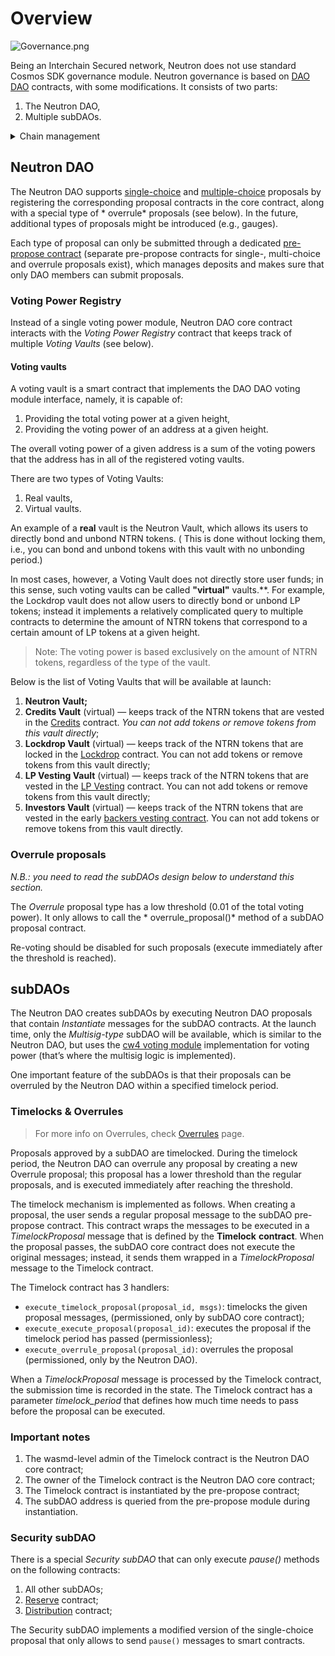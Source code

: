 # Overview

![Governance.png](/img/governance.png)

Being an Interchain Secured network, Neutron does not use standard Cosmos SDK governance module. Neutron governance
is based on [DAO DAO](https://github.com/DA0-DA0/dao-contracts) contracts, with some modifications. It consists of two
parts:

1. The Neutron DAO,
2. Multiple subDAOs.

<details>
  <summary>Chain management</summary>

For privileged actions (e.g., changing network parameters and making software update proposals) Neutron uses
the [admin-module](https://github.com/Ethernal-Tech/admin-module) fork managed by the Informal team. This module allows
to specify a list of admin addresses that are able to submit proposals that are automatically executed.

The only address that is added to the admin module is the address of the **Chain manager** contract, which implements
the **chain management model** with two types of permission strategies:

1. **ALLOW_ALL**: gives a given address full access to the admin module, allowing to submit all possible types of
   privileged messages;
2. **ALLOW_ONLY**: allows a given address to submit privileged messages of a specific type, with further restrictions if
   applicable (see below).

For the **ALLOW_ONLY** model, the following types of privileged messages are supported:

| Message type                  | Proposal semantics                                                                                                                                                               | Restrictions                                                                                                                                                    |
|-------------------------------|----------------------------------------------------------------------------------------------------------------------------------------------------------------------------------|-----------------------------------------------------------------------------------------------------------------------------------------------------------------|
| `params.ParamChangeProposal`  | Legacy proposal type for changing parameters of modules that did not abandon the deprecated params module, e.g., the globalfee module.                                           | Subspace: allows to define the modules in which you can change the params. Key: allows to define what specific parameters can be changed within a given module. |
| `module_name.MsgUpdateParams` | New-style parameter changes are executed by sending an MsgUpdateParams message to a specific module. Only the authorised address can execute them (e.g., the governance module). | Specific fields (== parameters) of the MsgUpdateParams message.                                                                                                 |
| `cron.AddSchedule`            | Adds a new execution schedule to the CRON module.                                                                                                                                | —                                                                                                                                                               |
| `cron.RemoveSchedule`         | Removes an execution schedule from the CRON module.                                                                                                                              | —                                                                                                                                                               |

The following assignment of permission strategies is implemented:

| Entity                       | Strategy                                           |
|------------------------------|----------------------------------------------------|
| Neutron DAO core contract    | **ALLOW_ALL**                                      |
| Gas SubDAO timelock contract | **ALLOW_ONLY** [`globalfee.MinimumGasPricesParam`] |

To enforce the chain management model, the Neutron DAO's pre-propose contract wraps all submitted proposal messages in
the chain manager’s `ExecuteMessages` message. Same is true for all privileged SubDAOs.


</details>


## Neutron DAO

The Neutron DAO
supports [single-choice](https://github.com/DA0-DA0/dao-contracts/tree/main/contracts/proposal/dao-proposal-single)
and [multiple-choice](https://github.com/DA0-DA0/dao-contracts/tree/main/contracts/proposal/dao-proposal-multiple)
proposals by registering the corresponding proposal contracts in the core contract, along with a special type of *
overrule* proposals (see below). In the future, additional types of proposals might be introduced (e.g., gauges).

Each type of proposal can only be submitted through a
dedicated [pre-propose contract](https://github.com/DA0-DA0/dao-contracts/tree/main/contracts/pre-propose) (separate
pre-propose contracts for single-, multi-choice and overrule proposals exist), which manages deposits and makes sure
that only DAO members can submit proposals.

### Voting Power Registry

Instead of a single voting power module, Neutron DAO core contract interacts with the *Voting Power Registry* contract
that keeps track of multiple *Voting Vaults* (see below).

#### Voting vaults

A voting vault is a smart contract that implements the DAO DAO voting module interface, namely, it is capable of:

1. Providing the total voting power at a given height,
2. Providing the voting power of an address at a given height.

The overall voting power of a given address is a sum of the voting powers that the address has in all of the registered
voting vaults.

There are two types of Voting Vaults:

1. Real vaults,
2. Virtual vaults.

An example of a **real** vault is the Neutron Vault, which allows its users to directly bond and unbond NTRN tokens. (
This is
done without locking them, i.e., you can bond and unbond tokens with this vault with no unbonding period.)

In most cases, however, a Voting Vault does not directly store user funds; in this sense, such voting vaults can be
called **"virtual"** vaults.**. For example, the Lockdrop vault does not allow users to directly bond or unbond LP
tokens; instead it implements a relatively complicated query to multiple contracts to determine the amount of NTRN
tokens that correspond to a certain amount of LP tokens at a given height.

> Note: The voting power is based exclusively on the amount of NTRN tokens, regardless of the type of the vault.

Below is the list of Voting Vaults that will be available at launch:

1. **Neutron Vault;**
2. **Credits Vault** (virtual) — keeps track of the NTRN tokens that are vested in
   the [Credits](neutron/token-generation-event/credits/overview.md) contract. _You can not add
   tokens or remove tokens from this vault directly_;
3. **Lockdrop Vault** (virtual) — keeps track of the NTRN tokens that are locked in
   the [Lockdrop](neutron/token-generation-event/lockdrop/overview.md) contract. You can not add
   tokens or remove tokens from this vault directly;
4. **LP Vesting Vault** (virtual) — keeps track of the NTRN tokens that are vested in
   the [LP Vesting](neutron/token-generation-event/vesting-lp/overview.md) contract. You can not
   add tokens or remove tokens from this vault directly;
5. **Investors Vault** (virtual) — keeps track of the NTRN tokens that are vested in the
   early [backers vesting contract](neutron/token-generation-event/investors-vesting/overview.md). You
   can not add tokens or remove tokens from this vault directly.

### Overrule proposals

*N.B.: you need to read the subDAOs design below to understand this section.*

The *Overrule* proposal type has a low threshold (0.01 of the total voting power). It only allows to call the *
overrule_proposal()* method of a subDAO proposal contract.

Re-voting should be disabled for such proposals (execute immediately after the threshold is reached).

## subDAOs

The Neutron DAO creates subDAOs by executing Neutron DAO proposals that contain *Instantiate* messages for the subDAO
contracts. At the launch time, only the *Multisig-type* subDAO will be available, which is similar to the Neutron DAO,
but
uses the [cw4 voting module](https://github.com/DA0-DA0/dao-contracts/tree/main/contracts/voting/dao-voting-cw4)
implementation for voting power (that’s where the multisig logic is implemented).

One important feature of the subDAOs is that their proposals can be overruled by the Neutron DAO within a specified
timelock period.

### Timelocks & Overrules

> For more info on Overrules, check [Overrules](/docs/neutron/dao/overrules.md) page.

Proposals approved by a subDAO are timelocked. During the timelock period, the Neutron DAO can overrule any proposal by
creating a new Overrule proposal; this proposal has a lower threshold than the regular proposals, and is executed
immediately after reaching the threshold.

The timelock mechanism is implemented as follows. When creating a proposal, the user sends a regular proposal message to
the subDAO pre-propose contract. This contract wraps the messages to be executed in a *TimelockProposal* message that is
defined by the **Timelock** **contract**. When the proposal passes, the subDAO core contract does not execute the
original messages; instead, it sends them wrapped in a *TimelockProposal* message to the Timelock contract.

The Timelock contract has 3 handlers:

- `execute_timelock_proposal(proposal_id, msgs)`: timelocks the given proposal messages, (permissioned, only by subDAO
  core contract);
- `execute_execute_proposal(proposal_id)`: executes the proposal if the timelock period has passed (permissionless);
- `execute_overrule_proposal(proposal_id)`: overrules the proposal (permissioned, only by the Neutron DAO).

When a *TimelockProposal* message is processed by the Timelock contract, the submission time is recorded in the state.
The Timelock contract has a parameter *timelock_period* that defines how much time needs to pass before the proposal can
be executed.

### Important notes

1. The wasmd-level admin of the Timelock contract is the Neutron DAO core contract;
2. The owner of the Timelock contract is the Neutron DAO core contract;
3. The Timelock contract is instantiated by the pre-propose contract;
4. The subDAO address is queried from the pre-propose module during instantiation.

### Security subDAO

There is a special *Security subDAO* that can only execute *pause()* methods on the following contracts:

1. All other subDAOs;
2. [Reserve](/docs/neutron/tokenomics/reserve/overview.md) contract;
3. [Distribution](/docs/neutron/tokenomics/distribution/overview.md) contract;

The Security subDAO implements a modified version of the single-choice proposal that only allows to send `pause()`
messages to smart contracts.
